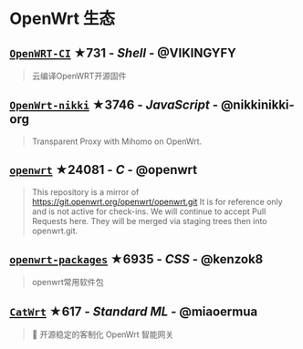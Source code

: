 # OpenWrt 生态

## [`OpenWRT-CI`](https://github.com/VIKINGYFY/OpenWRT-CI) ★731 - _Shell_ - @VIKINGYFY
> 云编译OpenWRT开源固件

## [`OpenWrt-nikki`](https://github.com/nikkinikki-org/OpenWrt-nikki) ★3746 - _JavaScript_ - @nikkinikki-org
> Transparent Proxy with Mihomo on OpenWrt.

## [`openwrt`](https://github.com/openwrt/openwrt) ★24081 - _C_ - @openwrt
> This repository is a mirror of https://git.openwrt.org/openwrt/openwrt.git It is for reference only and is not active for check-ins.  We will continue to accept Pull Requests here. They will be merged via staging trees then into openwrt.git.

## [`openwrt-packages`](https://github.com/kenzok8/openwrt-packages) ★6935 - _CSS_ - @kenzok8
> openwrt常用软件包

## [`CatWrt`](https://github.com/miaoermua/CatWrt) ★617 - _Standard ML_ - @miaoermua
> 🌠 开源稳定的客制化 OpenWrt 智能网关

